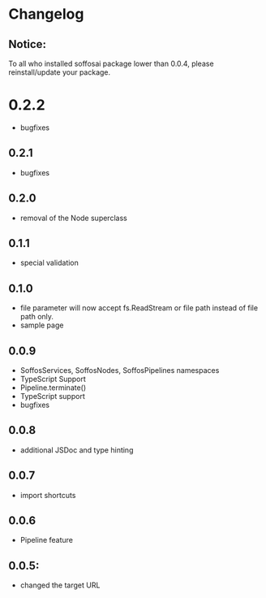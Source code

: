 # Changelog
## Notice:
To all who installed soffosai package lower than 0.0.4, please reinstall/update your package.


# 0.2.2
- bugfixes

## 0.2.1
- bugfixes

## 0.2.0
- removal of the Node superclass

## 0.1.1
- special validation

## 0.1.0
- file parameter will now accept fs.ReadStream or file path instead of file path only.
- sample page

## 0.0.9
- SoffosServices, SoffosNodes, SoffosPipelines namespaces
- TypeScript Support
- Pipeline.terminate()
- TypeScript support
- bugfixes

## 0.0.8
- additional JSDoc and type hinting

## 0.0.7
- import shortcuts

## 0.0.6
- Pipeline feature

## 0.0.5:
- changed the target URL